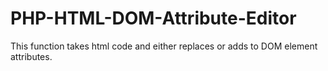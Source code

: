 PHP-HTML-DOM-Attribute-Editor
=============================

This function takes html code and either replaces or adds to DOM element attributes.
